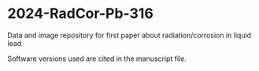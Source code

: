 # 2024-RadCor-Pb-316
Data and image repository for first paper about radiation/corrosion in liquid lead

Software versions used are cited in the manuscript file.
